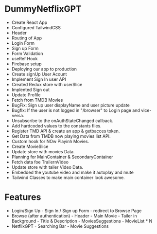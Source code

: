 # DummyNetflixGPT

- Create React App
- Configured TailwindCSS
- Header
- Routing of App
- Login Form
- Sign up Form
- Form Validation
- useRef Hook
- Firebase setup
- Deploying our app to production
- Create signUp User Acount
- Implement Sign In user API
- Created Redux store with userSlice
- Implented Sign out
- Update Profile
- Fetch from TMDB Movies
- BugFix: Sign up user displayName and user picture update
- Bugflx: If the user is not logged in "/browser" to Login page and vice-versa.
- Unsubscribe to the onAuthStateChanged callback.
- Add hardcoded values to the constants flies.
- Register TMD API & create an app & getbacces token.
- Get Data from TMDB now playing movies list API.
- Custom hook for NOw Playinh Movies.
- Create MovieSlice
- Update store with movies Data.
- Planning for MainContainer & SecondaryContainer
- Fetch data foe TrailernVideo
- Update store with tailer Video Data.
- Embedded the youtube video and make it autoplay and mute
- Tailwind Classes to make main container look awesome.

# Features

- Login/Sign Up - Sign In / Sign up Form - redirect to Browse Page
- Browse (after authentication) - Header - Main Movie - Tailer in Background - Title & Description - MoviesSuggestions - MovieList \* N
- NetflixGPT - Searching Bar - Movie Suggestions
